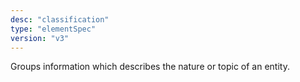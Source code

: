 ```yaml
---
desc: "classification"
type: "elementSpec"
version: "v3"
---
```


Groups information which describes the nature or topic of an entity.